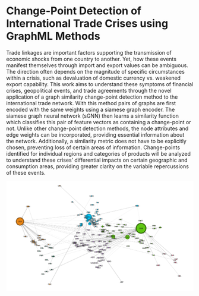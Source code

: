 # Change-Point Detection of International Trade Crises using GraphML Methods

Trade linkages are important factors supporting the transmission of economic shocks from one country to another. Yet, how these events manifest themselves through import and export values can be ambiguous. The direction often depends on the magnitude of specific circumstances within a crisis, such as devaluation of domestic currency vs. weakened export capability. This work aims to understand these symptoms of financial crises, geopolitical events, and trade agreements through the novel application of a graph similarity change-point detection method to the international trade network. With this method pairs of graphs are first encoded with the same weights using a siamese graph encoder. The siamese graph neural network (sGNN) then learns a similarity function which classifies this pair of feature vectors as containing a change-point or not. Unlike other change-point detection methods, the node attributes and edge weights can be incorporated, providing essential information about the network. Additionally, a similarity metric does not have to be explicitly chosen, preventing loss of certain areas of information. Change-points identified for individual regions and categories of products will be analyzed to understand these crises’ differential impacts on certain geographic and consumption areas, providing greater clarity on the variable repercussions of these events.

![](world_network.png)
